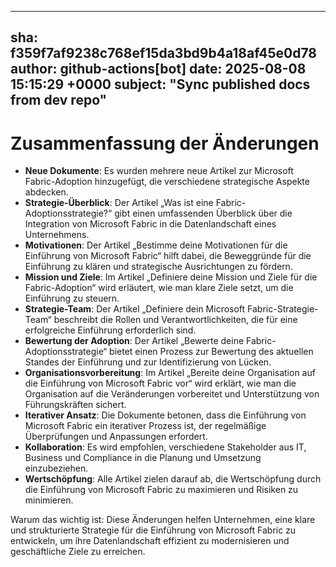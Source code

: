 ---
  sha: f359f7af9238c768ef15da3bd9b4a18af45e0d78
  author: github-actions[bot]
  date: 2025-08-08 15:15:29 +0000
  subject: "Sync published docs from dev repo"
  ---

  # Zusammenfassung der Änderungen

- **Neue Dokumente**: Es wurden mehrere neue Artikel zur Microsoft Fabric-Adoption hinzugefügt, die verschiedene strategische Aspekte abdecken.
- **Strategie-Überblick**: Der Artikel „Was ist eine Fabric-Adoptionsstrategie?“ gibt einen umfassenden Überblick über die Integration von Microsoft Fabric in die Datenlandschaft eines Unternehmens.
- **Motivationen**: Der Artikel „Bestimme deine Motivationen für die Einführung von Microsoft Fabric“ hilft dabei, die Beweggründe für die Einführung zu klären und strategische Ausrichtungen zu fördern.
- **Mission und Ziele**: Im Artikel „Definiere deine Mission und Ziele für die Fabric-Adoption“ wird erläutert, wie man klare Ziele setzt, um die Einführung zu steuern.
- **Strategie-Team**: Der Artikel „Definiere dein Microsoft Fabric-Strategie-Team“ beschreibt die Rollen und Verantwortlichkeiten, die für eine erfolgreiche Einführung erforderlich sind.
- **Bewertung der Adoption**: Der Artikel „Bewerte deine Fabric-Adoptionsstrategie“ bietet einen Prozess zur Bewertung des aktuellen Standes der Einführung und zur Identifizierung von Lücken.
- **Organisationsvorbereitung**: Im Artikel „Bereite deine Organisation auf die Einführung von Microsoft Fabric vor“ wird erklärt, wie man die Organisation auf die Veränderungen vorbereitet und Unterstützung von Führungskräften sichert.
- **Iterativer Ansatz**: Die Dokumente betonen, dass die Einführung von Microsoft Fabric ein iterativer Prozess ist, der regelmäßige Überprüfungen und Anpassungen erfordert.
- **Kollaboration**: Es wird empfohlen, verschiedene Stakeholder aus IT, Business und Compliance in die Planung und Umsetzung einzubeziehen.
- **Wertschöpfung**: Alle Artikel zielen darauf ab, die Wertschöpfung durch die Einführung von Microsoft Fabric zu maximieren und Risiken zu minimieren.

Warum das wichtig ist: Diese Änderungen helfen Unternehmen, eine klare und strukturierte Strategie für die Einführung von Microsoft Fabric zu entwickeln, um ihre Datenlandschaft effizient zu modernisieren und geschäftliche Ziele zu erreichen.
